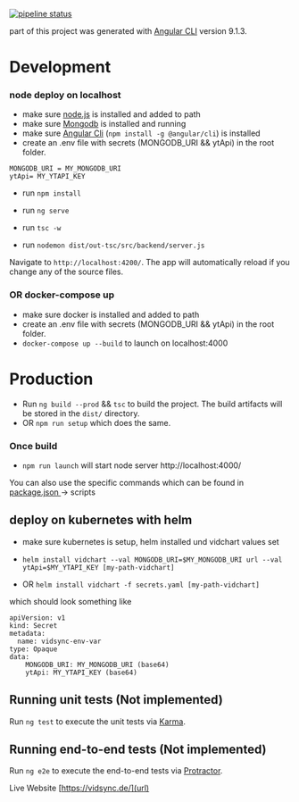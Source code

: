 [![pipeline status](https://gitlab.com/QX4MX/vidsync/badges/master/pipeline.svg)](https://gitlab.com/QX4MX/vidsync/pipelines)

part of this project was generated with [Angular CLI](https://github.com/angular/angular-cli) version 9.1.3.



# Development
### node deploy on localhost
* make sure [node.js](https://nodejs.org/en/download/) is installed and added to path
* make sure [Mongodb](https://docs.mongodb.com/manual/installation/) is installed and running
* make sure [Angular Cli](https://angular.io/guide/setup-local) (`npm install -g @angular/cli`) is installed
* create an .env file with secrets (MONGODB_URI && ytApi) in the root folder.
```
MONGODB_URI = MY_MONGODB_URI
ytApi= MY_YTAPI_KEY
```
* run `npm install`

* run `ng serve`
* run `tsc -w`
* run `nodemon dist/out-tsc/src/backend/server.js`

Navigate to `http://localhost:4200/`. The app will automatically reload if you change any of the source files.

### OR docker-compose up
* make sure docker is installed and added to path
* create an .env file with secrets (MONGODB_URI && ytApi) in the root folder.
* `docker-compose up --build` to launch on localhost:4000

# Production
* Run `ng build --prod` && `tsc`  to build the project. The build artifacts will be stored in the `dist/` directory.
* OR `npm run setup` which does the same.

### Once build
* `npm run launch` will start node server http://localhost:4000/ 

You can also use the specific commands which can be found in [package.json ](https://gitlab.com/QX4MX/vidsync/blob/master/package.json) -> scripts

## deploy on kubernetes with helm
* make sure kubernetes is setup, helm installed und vidchart values set

* `helm install vidchart --val MONGODB_URI=$MY_MONGODB_URI url --val ytApi=$MY_YTAPI_KEY [my-path-vidchart]`
* OR `helm install vidchart -f secrets.yaml [my-path-vidchart]`

which should look something like 
```
apiVersion: v1
kind: Secret
metadata:
  name: vidsync-env-var
type: Opaque
data:
    MONGODB_URI: MY_MONGODB_URI (base64)
    ytApi: MY_YTAPI_KEY (base64)
```

## Running unit tests (Not implemented)
Run `ng test` to execute the unit tests via [Karma](https://karma-runner.github.io).

## Running end-to-end tests (Not implemented)
Run `ng e2e` to execute the end-to-end tests via [Protractor](http://www.protractortest.org/).


Live Website
[https://vidsync.de/](url)
